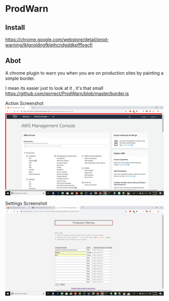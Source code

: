 # ProdWarn

## Install
https://chrome.google.com/webstore/detail/prod-warning/lklgnoldngfklejhcndgddkpfffogcfi

## Abot

A chrome plugin to warn you when you are on production sites by painting a simple border.

I mean its easier just to look at it , it's that small https://github.com/qorrect/ProdWarn/blob/master/border.js

Action Screenshot
![Screenshot](/images/screenshot.png?raw=true "Example Screenshot")

Settings Screenshot
![Screenshot](/images/settingsscreenshot.png?raw=true "Example Screenshot")

